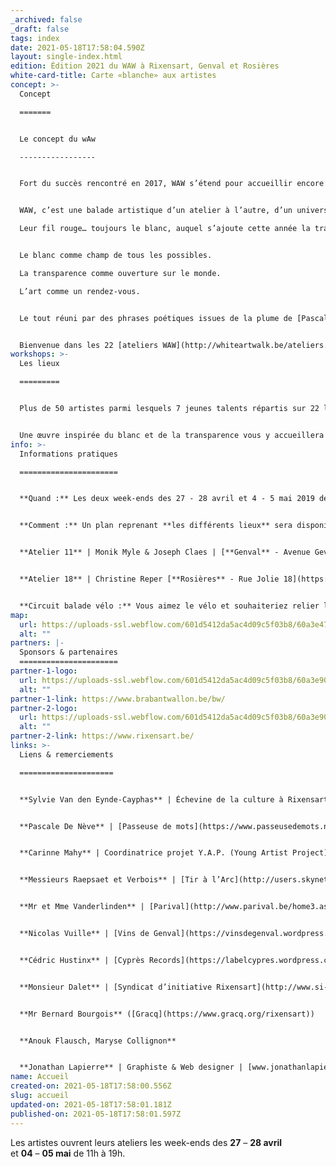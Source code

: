 ```yaml
---
_archived: false
_draft: false
tags: index
date: 2021-05-18T17:58:04.590Z
layout: single-index.html
edition: Édition 2021 du WAW à Rixensart, Genval et Rosières
white-card-title: Carte «blanche» aux artistes
concept: >-
  Concept

  =======


  Le concept du wAw

  -----------------


  Fort du succès rencontré en 2017, WAW s’étend pour accueillir encore plus d’artistes lors de sa deuxième édition. Venez donc découvrir plus de 50 artistes répartis sur 22 lieux de la commune de Rixensart, Genval et Rosières


  WAW, c’est une balade artistique d’un atelier à l’autre, d’un univers à l’autre, d’une vibration à l’autre.  

  Leur fil rouge… toujours le blanc, auquel s’ajoute cette année la transparence.


  Le blanc comme champ de tous les possibles.  

  La transparence comme ouverture sur le monde.  

  L’art comme un rendez-vous.


  Le tout réuni par des phrases poétiques issues de la plume de [Pascale De Nève](https://www.passeusedemots.net/), passeuse de mots.


  Bienvenue dans les 22 [ateliers WAW](http://whiteartwalk.be/ateliers.php).
workshops: >-
  Les lieux

  =========


  Plus de 50 artistes parmi lesquels 7 jeunes talents répartis sur 22 lieux exposent leurs œuvres dans les entités de Genval, Rixensart et Rosières


  Une œuvre inspirée du blanc et de la transparence vous y accueillera en guise de prélude à de multiples découvertes artistiques.
info: >-
  Informations pratiques

  ======================


  **Quand :** Les deux week-ends des 27 - 28 avril et 4 - 5 mai 2019 de 11h à 19h


  **Comment :** Un plan reprenant **les différents lieux** sera disponible au prix de **3€** dans les 2 **lieux** suivants :


  **Atelier 11** | Monik Myle & Joseph Claes | [**Genval** - Avenue Gevaert 78](https://www.google.be/maps/place/Avenue+Gevaert+78,+1332+Rixensart/@50.7201125,4.4982201,17z/data=!3m1!4b1!4m5!3m4!1s0x47c3d72886df438b:0xbf82e9f82683f362!8m2!3d50.7201125!4d4.5004088?hl=fr)


  **Atelier 18** | Christine Reper [**Rosières** - Rue Jolie 18](https://www.google.be/maps/place/Rue+Jolie+18,+1331+Rixensart/@50.7299617,4.5395864,17z/data=!3m1!4b1!4m5!3m4!1s0x47c3d7a7227d9e47:0xea1ca3177b0c5ab!8m2!3d50.7299617!4d4.5417751?hl=fr)


  **Circuit balade vélo :** Vous aimez le vélo et souhaiteriez relier les lieux d’exposition en utilisant les chemins parallèles, un circuit balade vélo est disponible avec le plan des ateliers sur demande.
map:
  url: https://uploads-ssl.webflow.com/601d5412da5ac4d09c5f03b8/60a3e47b20cf24dc8fdd222c_waw-rixensart-plan-2019.jpeg
  alt: ""
partners: |-
  Sponsors & partenaires
  ======================
partner-1-logo:
  url: https://uploads-ssl.webflow.com/601d5412da5ac4d09c5f03b8/60a3e904c6400ba85ef5ed3f_logo-brabant-wallon-rvb.jpg
  alt: ""
partner-1-link: https://www.brabantwallon.be/bw/
partner-2-logo:
  url: https://uploads-ssl.webflow.com/601d5412da5ac4d09c5f03b8/60a3e908cde978bddf34645e_blason-commune-rixensart-texte-new.jpg
  alt: ""
partner-2-link: https://www.rixensart.be/
links: >-
  Liens & remerciements

  =====================


  **Sylvie Van den Eynde-Cayphas** | Échevine de la culture à Rixensart


  **Pascale De Nève** | [Passeuse de mots](https://www.passeusedemots.net/)


  **Carinne Mahy** | Coordinatrice projet Y.A.P. (Young Artist Project) | Professeur d'arts à ARix


  **Messieurs Raepsaet et Verbois** | [Tir à l’Arc](http://users.skynet.be/musee-arc-rixensart/index.html)


  **Mr et Mme Vanderlinden** | [Parival](http://www.parival.be/home3.asp?ClubID=35&LG=FR)


  **Nicolas Vuille** | [Vins de Genval](https://vinsdegenval.wordpress.com/)


  **Cédric Hustinx** | [Cyprès Records](https://labelcypres.wordpress.com/)


  **Monsieur Dalet** | [Syndicat d’initiative Rixensart](http://www.si-rixensart.be/)


  **Mr Bernard Bourgois** ([Gracq](https://www.gracq.org/rixensart))


  **Anouk Flausch, Maryse Collignon**


  **Jonathan Lapierre** | Graphiste & Web designer | [www.jonathanlapierre.be](http://www.jonathanlapierre.be/) | [www.creatsy.be](https://www.creatsy.be/)
name: Accueil
created-on: 2021-05-18T17:58:00.556Z
slug: accueil
updated-on: 2021-05-18T17:58:01.181Z
published-on: 2021-05-18T17:58:01.597Z
---
```


Les artistes ouvrent leurs ateliers les week-ends des **27** – **28 avril**  
et **04** – **05 mai** de 11h à 19h.
